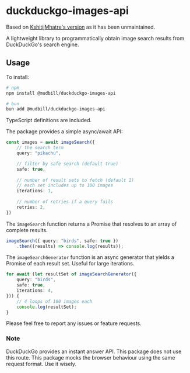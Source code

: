 # duckduckgo-images-api

Based on [KshitijMhatre's version](https://github.com/KshitijMhatre/duckduckgo-images-api) as it has been unmaintained.

A lightweight library to programmatically obtain image search results from DuckDuckGo's search engine.

## Usage

To install:

```bash
# npm
npm install @mudbill/duckduckgo-images-api

# bun
bun add @mudbill/duckduckgo-images-api
```

TypeScript definitions are included.

The package provides a simple async/await API:

```ts
const images = await imageSearch({
    // the search term
    query: "pikachu",

    // filter by safe search (default true)
    safe: true, 
    
    // number of result sets to fetch (default 1)
    // each set includes up to 100 images
    iterations: 1, 
    
    // number of retries if a query fails
    retries: 2, 
})
```

The `imageSearch` function returns a Promise that resolves to an array of complete results.

```ts
imageSearch({ query: "birds", safe: true })
    .then((results) => console.log(results));
```

The `imageSearchGenerator` function is an async generator that yields a Promise of each result set. Useful for large iterations.

```ts
for await (let resultSet of imageSearchGenerator({
    query: "birds",
    safe: true,
    iterations: 4,
})) {
    // 4 loops of 100 images each
    console.log(resultSet);
}
```

Please feel free to report any issues or feature requests.

### Note

DuckDuckGo provides an instant answer API. This package does not use this route. This package mocks the browser behaviour using the same request format. Use it wisely.
